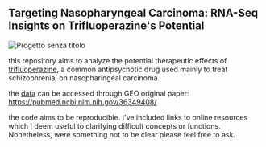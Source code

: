 ## Targeting Nasopharyngeal Carcinoma: RNA-Seq Insights on Trifluoperazine's Potential

![Progetto senza titolo](https://github.com/user-attachments/assets/487ec831-693b-40f3-af76-0c9567cf7e64)


this repository aims to analyze the potential therapeutic effects of [trifluoperazine](https://en.wikipedia.org/wiki/Trifluoperazine), a common antipsychotic drug used mainly to treat schizophrenia, on nasopharingeal carcinoma. 

the [data](https://www.ncbi.nlm.nih.gov/geo/query/acc.cgi?acc=GSE192860) can be accessed through GEO
original paper: https://pubmed.ncbi.nlm.nih.gov/36349408/ 

the code aims to be reproducible. I've included links to online resources which I deem useful to clarifying difficult concepts or functions. Nonetheless, were something not to be clear please feel free to ask.
